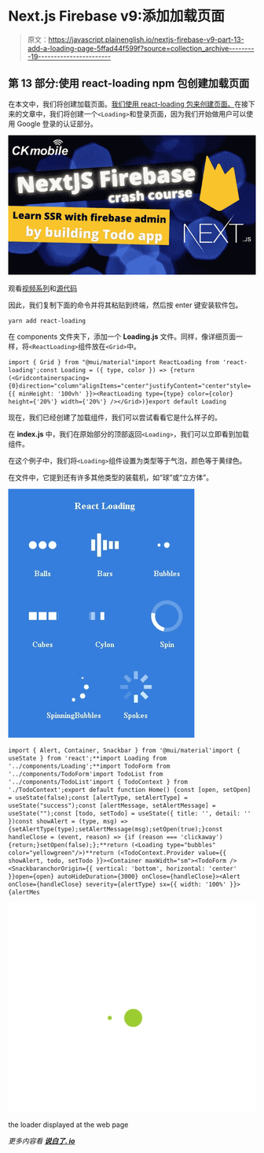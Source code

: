 # Next.js Firebase v9:添加加载页面

> 原文：<https://javascript.plainenglish.io/nextjs-firebase-v9-part-13-add-a-loading-page-5ffad44f599f?source=collection_archive---------19----------------------->

## 第 13 部分:使用 react-loading npm 包创建加载页面

在本文中，我们将创建加载页面。[我们使用 react-loading 包来创建页面。](https://www.npmjs.com/package/react-loading)在接下来的文章中，我们将创建一个`<Loading>`和登录页面，因为我们开始做用户可以使用 Google 登录的认证部分。

![](img/631552c600b185ccbbfa80427ee5025b.png)

观看[视频系列](https://www.youtube.com/watch?v=Sdv3bw2rIuQ&list=PLC5vixW_4xSKqwpgaPEcLj7O3SvUNqC9L)和[源代码](https://www.udemy.com/course/complete-nextjs-firebase-firestore-course/?referralCode=50C342DE4DD73B4428F4)

因此，我们复制下面的命令并将其粘贴到终端，然后按 enter 键安装软件包。

```
yarn add react-loading
```

在 components 文件夹下，添加一个 **Loading.js** 文件。同样，像详细页面一样，将`<ReactLoading>`组件放在`<Grid>`中。

```
import { Grid } from "@mui/material"import ReactLoading from 'react-loading';const Loading = ({ type, color }) => {return (<Gridcontainerspacing={0}direction="column"alignItems="center"justifyContent="center"style={{ minHeight: '100vh' }}><ReactLoading type={type} color={color} height={'20%'} width={'20%'} /></Grid>)}export default Loading
```

现在，我们已经创建了加载组件，我们可以尝试看看它是什么样子的。

在 **index.js** 中，我们在原始部分的顶部返回`<Loading>`，我们可以立即看到加载组件。

在这个例子中，我们将`<Loading>`组件设置为类型等于气泡，颜色等于黄绿色。

在文件中，它提到还有许多其他类型的装载机，如“球”或“立方体”。

![](img/1d397fc4d9375f48bb6d607fa028eabe.png)

```
import { Alert, Container, Snackbar } from '@mui/material'import { useState } from 'react';**import Loading from '../components/Loading';**import TodoForm from '../components/TodoForm'import TodoList from '../components/TodoList'import { TodoContext } from './TodoContext';export default function Home() {const [open, setOpen] = useState(false);const [alertType, setAlertType] = useState("success");const [alertMessage, setAlertMessage] = useState("");const [todo, setTodo] = useState({ title: '', detail: '' })const showAlert = (type, msg) => {setAlertType(type);setAlertMessage(msg);setOpen(true);}const handleClose = (event, reason) => {if (reason === 'clickaway') {return;}setOpen(false);};**return (<Loading type="bubbles" color="yellowgreen"/>)**return (<TodoContext.Provider value={{ showAlert, todo, setTodo }}><Container maxWidth="sm"><TodoForm /><SnackbaranchorOrigin={{ vertical: 'bottom', horizontal: 'center' }}open={open} autoHideDuration={3000} onClose={handleClose}><Alert onClose={handleClose} severity={alertType} sx={{ width: '100%' }}>{alertMes
```

![](img/2e48081e84ce644d8638fe185676aca0.png)

the loader displayed at the web page

*更多内容看* [***说白了. io***](http://plainenglish.io/)